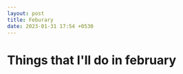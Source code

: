 ```yaml
---
layout: post
title: Feburary
date: 2023-01-31 17:54 +0530
---
```


# Things that I'll do in february